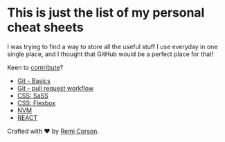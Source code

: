 # This is just the list of my personal cheat sheets
I was trying to find a way to store all the useful stuff I use everyday in one single place, and I thought that GitHub would be a perfect place for that!

Keen to [contribute](CONTRIBUTING.md)?

- [Git - Basics](git.md)
- [Git - pull request workflow](git.md)
- [CSS: SaSS](sass.md)
- [CSS: Flexbox](css-flexbox.md)
- [NVM](nvm.md)
- [REACT](REACT.md)

Crafted with ♥ by [Remi Corson](http://remicorson.com). 
